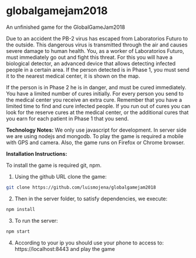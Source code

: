 # globalgamejam2018
An unfinished game for the GlobalGameJam2018

Due to an accident the PB-2 virus has escaped from Laboratorios Futuro to the outside. This dangerous virus is transmitted through
the air and causes severe damage to human health. You, as a worker of Laboratorios Futuro, must immediately go out and fight this
threat. For this you will have a biological detector, an advanced device that allows detecting infected people in a certain area. 
If the person detected is in Phase 1, you must send it to the nearest medical center, it is shown on the map. 

If the person is in Phase 2 he is in danger, and must be cured immediately. You have a limited number of cures initially. For every
person you send to the medical center you receive an extra cure. Remember that you have a limited time to find and cure infected 
people. If you run out of cures you can look for the reserve cures at the medical center, or the additional cures that you earn 
for each patient in Phase 1 that you send.

**Technology Notes:**
We only use javascript for development. In server side we are using nodejs and mongodb. To play the game is required a mobile with GPS and camera. Also, the game runs on Firefox or Chrome browser. 

**Installation Instructions:**

To install the game is required git,  npm.
  1.  Using the github URL clone the game: 
  ```bash
  git clone https://github.com/luismojena/globalgamejam2018
  ```
  2.  Then in the server folder, to satisfy dependencies, we execute: 
  ```bash
  npm install
  ```
  3.  To run the server: 
  ```bash
  npm start
  ```
  4.  According to your ip you should use your phone to access to: https://localhost:8443 and play the game
